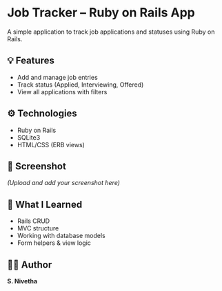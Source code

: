 # Job Tracker – Ruby on Rails App

A simple application to track job applications and statuses using Ruby on Rails.

## 💡 Features
- Add and manage job entries
- Track status (Applied, Interviewing, Offered)
- View all applications with filters

## ⚙️ Technologies
- Ruby on Rails
- SQLite3
- HTML/CSS (ERB views)

## 📸 Screenshot
*(Upload and add your screenshot here)*

## 🔰 What I Learned
- Rails CRUD
- MVC structure
- Working with database models
- Form helpers & view logic

## 👩‍💻 Author
**S. Nivetha**
